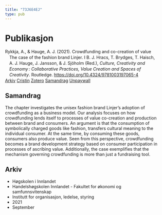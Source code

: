 ```yaml
---
title: "73J6E4EJ"
type: pub
---
```

<h1>Publikasjon</h1>
<article id="csl-bib-container-73J6E4EJ" class="csl-bib-container">
  <div class="csl-bib-body" style="line-height: 1.35; padding-left: 1em; text-indent:-1em;">
  <div class="csl-entry">Rykkja, A., &amp; Hauge, A. J. (2021). Crowdfunding and co-creation of value The case of the fashion brand Linjer. I B. J. Hracs, T. Brydges, T. Haisch, A. J. Hauge, J. Jansson, &amp; J. Sj&#xF6;holm (Red.), <i>Culture, Creativity and Economy&#x202F;: Collaborative Practices, Value Creation and Spaces of Creativity</i>. Routledge. <a href="https://doi.org/10.4324/9781003197065-4">https://doi.org/10.4324/9781003197065-4</a></div>
</div>
  <div class="csl-bib-buttons">
    <a href="#taxonomy-article-73J6E4EJ" class="csl-bib-button">Arkiv</a>
    <a href="https://app.cristin.no/results/show.jsf?id=1931762" alt="Cristin URL" class="csl-bib-button">Cristin</a>
    <a href="http://zotero.org/groups/5402882/items/73J6E4EJ" alt="Zotero URL" class="csl-bib-button">Zotero</a>
    <a href="#abstract-article-73J6E4EJ" class="csl-bib-button">Samandrag</a>
    <a href="https://doi.org/10.4324/9781003197065-4" class="csl-bib-button">Unpaywall</a>
  </div>
  <div id="csl-bib-meta-container-73J6E4EJ"></div>
</article>
<div id="csl-bib-meta-73J6E4EJ" class="csl-bib-meta">
  <article id="abstract-article-73J6E4EJ" class="abstract-article">
    <h1>Samandrag</h1>
    The chapter investigates the unisex fashion brand Linjer’s adoption of crowdfunding as a business model. Our analysis focuses on how crowdfunding lends itself to processes of value co-creation and production between brand and consumers. An argument is that the consumption of symbolically charged goods like fashion, transfers cultural meaning to the individual consumer. At the same time, by consuming these goods, consumers also produce value. Seen from this perspective, crowdfunding becomes a brand development strategy based on consumer participation in processes of ascribing value. Additionally, the case exemplifies that the mechanism governing crowdfunding is more than just a fundraising tool.
  </article>
  <article id="taxonomy-article-73J6E4EJ" class="taxonomy-article">
    <h1>Arkiv</h1>
    <ul>
      <li>Høgskolen i Innlandet</li>
      <li>Handelshøgskolen Innlandet - Fakultet for økonomi og samfunnsvitenskap</li>
      <li>Institutt for organisasjon, ledelse, styring</li>
      <li>2021</li>
      <li>September</li>
    </ul>
  </article>
</div>

